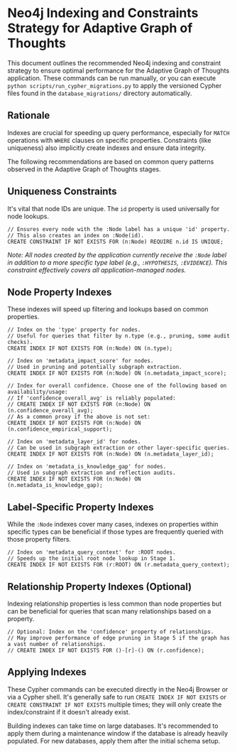 # Neo4j Indexing and Constraints Strategy for Adaptive Graph of Thoughts

This document outlines the recommended Neo4j indexing and constraint strategy to ensure optimal performance for the Adaptive Graph of Thoughts application. These commands can be run manually, or you can execute `python scripts/run_cypher_migrations.py` to apply the versioned Cypher files found in the `database_migrations/` directory automatically.

## Rationale

Indexes are crucial for speeding up query performance, especially for `MATCH` operations with `WHERE` clauses on specific properties. Constraints (like uniqueness) also implicitly create indexes and ensure data integrity.

The following recommendations are based on common query patterns observed in the Adaptive Graph of Thoughts stages.

## Uniqueness Constraints

It's vital that node IDs are unique. The `id` property is used universally for node lookups.

```cypher
// Ensures every node with the :Node label has a unique 'id' property.
// This also creates an index on :Node(id).
CREATE CONSTRAINT IF NOT EXISTS FOR (n:Node) REQUIRE n.id IS UNIQUE;
```

*Note: All nodes created by the application currently receive the `:Node` label in addition to a more specific type label (e.g., `:HYPOTHESIS`, `:EVIDENCE`). This constraint effectively covers all application-managed nodes.*

## Node Property Indexes

These indexes will speed up filtering and lookups based on common properties.

```cypher
// Index on the 'type' property for nodes.
// Useful for queries that filter by n.type (e.g., pruning, some audit checks).
CREATE INDEX IF NOT EXISTS FOR (n:Node) ON (n.type);

// Index on 'metadata_impact_score' for nodes.
// Used in pruning and potentially subgraph extraction.
CREATE INDEX IF NOT EXISTS FOR (n:Node) ON (n.metadata_impact_score);

// Index for overall confidence. Choose one of the following based on availability/usage:
// If 'confidence_overall_avg' is reliably populated:
// CREATE INDEX IF NOT EXISTS FOR (n:Node) ON (n.confidence_overall_avg);
// As a common proxy if the above is not set:
CREATE INDEX IF NOT EXISTS FOR (n:Node) ON (n.confidence_empirical_support);

// Index on 'metadata_layer_id' for nodes.
// Can be used in subgraph extraction or other layer-specific queries.
CREATE INDEX IF NOT EXISTS FOR (n:Node) ON (n.metadata_layer_id);

// Index on 'metadata_is_knowledge_gap' for nodes.
// Used in subgraph extraction and reflection audits.
CREATE INDEX IF NOT EXISTS FOR (n:Node) ON (n.metadata_is_knowledge_gap);
```

## Label-Specific Property Indexes

While the `:Node` indexes cover many cases, indexes on properties within specific types can be beneficial if those types are frequently queried with those property filters.

```cypher
// Index on 'metadata_query_context' for :ROOT nodes.
// Speeds up the initial root node lookup in Stage 1.
CREATE INDEX IF NOT EXISTS FOR (r:ROOT) ON (r.metadata_query_context);
```

## Relationship Property Indexes (Optional)

Indexing relationship properties is less common than node properties but can be beneficial for queries that scan many relationships based on a property.

```cypher
// Optional: Index on the 'confidence' property of relationships.
// May improve performance of edge pruning in Stage 5 if the graph has a vast number of relationships.
// CREATE INDEX IF NOT EXISTS FOR ()-[r]-() ON (r.confidence);
```

## Applying Indexes

These Cypher commands can be executed directly in the Neo4j Browser or via a Cypher shell. It's generally safe to run `CREATE INDEX IF NOT EXISTS` or `CREATE CONSTRAINT IF NOT EXISTS` multiple times; they will only create the index/constraint if it doesn't already exist.

Building indexes can take time on large databases. It's recommended to apply them during a maintenance window if the database is already heavily populated. For new databases, apply them after the initial schema setup.
